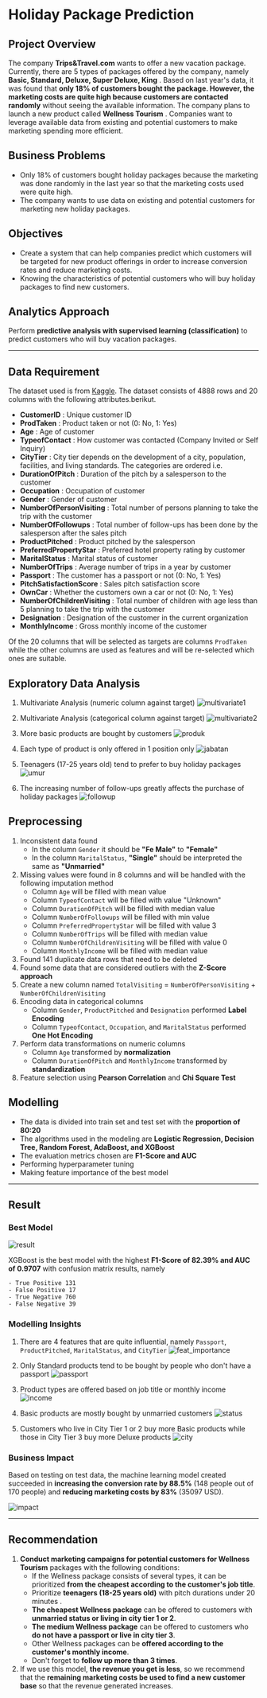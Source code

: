 # Holiday Package Prediction

## Project Overview
The company **Trips&Travel.com** wants to offer a new vacation package. Currently, there are 5 types of packages offered by the company, namely **Basic, Standard, Deluxe, Super Deluxe, King** . Based on last year's data, it was found that **only 18% of customers bought the package. However, the marketing costs are quite high because customers are contacted randomly** without seeing the available information. The company plans to launch a new product called **Wellness Tourism** . Companies want to leverage available data from existing and potential customers to make marketing spending more efficient.

## Business Problems
- Only 18% of customers bought holiday packages because the marketing was done randomly in the last year so that the marketing costs used were quite high.
- The company wants to use data on existing and potential customers for marketing new holiday packages.

## Objectives
- Create a system that can help companies predict which customers will be targeted for new product offerings in order to increase conversion rates and reduce marketing costs.
- Knowing the characteristics of potential customers who will buy holiday packages to find new customers.

## Analytics Approach
Perform **predictive analysis with supervised learning (classification)** to predict customers who will buy vacation packages.

<hr>

## Data Requirement
The dataset used is from [Kaggle](https://www.kaggle.com/datasets/susant4learning/holiday-package-purchase-prediction). The dataset consists of 4888 rows and 20 columns with the following attributes.berikut.

- **CustomerID** : Unique customer ID
- **ProdTaken** : Product taken or not (0: No, 1: Yes)
- **Age** : Age of customer
- **TypeofContact** : How customer was contacted (Company Invited or Self Inquiry)
- **CityTier** : City tier depends on the development of a city, population, facilities, and living standards. The categories are ordered i.e.
- **DurationOfPitch** : Duration of the pitch by a salesperson to the customer
- **Occupation** : Occupation of customer
- **Gender** : Gender of customer
- **NumberOfPersonVisiting** : Total number of persons planning to take the trip with the customer
- **NumberOfFollowups** : Total number of follow-ups has been done by the salesperson after the sales pitch
- **ProductPitched** : Product pitched by the salesperson
- **PreferredPropertyStar** : Preferred hotel property rating by customer
- **MaritalStatus** : Marital status of customer
- **NumberOfTrips** : Average number of trips in a year by customer
- **Passport** : The customer has a passport or not (0: No, 1: Yes)
- **PitchSatisfactionScore** : Sales pitch satisfaction score
- **OwnCar** : Whether the customers own a car or not (0: No, 1: Yes)
- **NumberOfChildrenVisiting** : Total number of children with age less than 5 planning to take the trip with the customer
- **Designation** : Designation of the customer in the current organization
- **MonthlyIncome** : Gross monthly income of the customer

Of the 20 columns that will be selected as targets are columns `ProdTaken` while the other columns are used as features and will be re-selected which ones are suitable.

## Exploratory Data Analysis
1. Multivariate Analysis (numeric column against target)
![multivariate1](/fig/multivariate_analysis_num.png)

2. Multivariate Analysis (categorical column against target)
![multivariate2](/fig/multivariate_analysis_cat.png)

3. More basic products are bought by customers
![produk](/fig/insight1.png)

4. Each type of product is only offered in 1 position only
![jabatan](/fig/04.png)

5. Teenagers (17-25 years old) tend to prefer to buy holiday packages
![umur](/fig/01.png)

6. The increasing number of follow-ups greatly affects the purchase of holiday packages
![followup](/fig/insight2.png)


## Preprocessing
1. Inconsistent data found
    - In the column `Gender` it should be **"Fe Male"** to **"Female"**
    - In the column `MaritalStatus`, **"Single"** should be interpreted the same as **"Unmarried"**
2. Missing values ​​were found in 8 columns and will be handled with the following imputation method
    - Column `Age` will be filled with mean value
    - Column `TypeofContact` will be filled with value "Unknown"
    - Column `DurationOfPitch` will be filled with median value
    - Column `NumberOfFollowups` will be filled with min value
    - Column `PreferredPropertyStar` will be filled with value 3
    - Column `NumberOfTrips` will be filled with median value
    - Column `NumberOfChildrenVisiting` will be filled with value 0
    - Column `MonthlyIncome` will be filled with median value
3. Found 141 duplicate data rows that need to be deleted
4. Found some data that are considered outliers with the **Z-Score approach**
5. Create a new column named `TotalVisiting` = `NumberOfPersonVisiting` + `NumberOfChildrenVisiting`
6. Encoding data in categorical columns
    - Column `Gender`, `ProductPitched` and `Designation` performed **Label Encoding**
    - Column `TypeofContact`, `Occupation`, and `MaritalStatus` performed **One Hot Encoding**
7. Perform data transformations on numeric columns
    - Column `Age` transformed by **normalization**
    - Column `DurationOfPitch` and `MonthlyIncome` transformed by **standardization**
8. Feature selection using **Pearson Correlation** and **Chi Square Test**

## Modelling
- The data is divided into train set and test set with the **proportion of 80:20**
- The algorithms used in the modeling are **Logistic Regression, Decision Tree, Random Forest, AdaBoost, and XGBoost**
- The evaluation metrics chosen are **F1-Score and AUC**
- Performing hyperparameter tuning
- Making feature importance of the best model

<hr>

## Result

### Best Model
![result](/fig/model_result.PNG)

XGBoost is the best model with the highest **F1-Score of 82.39% and AUC of 0.9707** with confusion matrix results, namely

    - True Positive 131
    - False Positive 17
    - True Negative 760
    - False Negative 39

### Modelling Insights
1. There are 4 features that are quite influential, namely `Passport`, `ProductPitched`, `MaritalStatus`, and `CityTier`
![feat_importance](/fig/feature_importance.png)

2. Only Standard products tend to be bought by people who don't have a passport
![passport](/fig/06.png)

3. Product types are offered based on job title or monthly income
![income](/fig/05.png)

4. Basic products are mostly bought by unmarried customers
![status](/fig/07.png)

5. Customers who live in City Tier 1 or 2 buy more Basic products while those in City Tier 3 buy more Deluxe products
![city](/fig/08.png)

### Business Impact
Based on testing on test data, the machine learning model created succeeded in **increasing the conversion rate by 88.5%** (148 people out of 170 people) and **reducing marketing costs by 83%** (35097 USD).

![impact](/fig/model_impact.PNG)

<hr>

## Recommendation
1. **Conduct marketing campaigns for potential customers for Wellness Tourism** packages with the following conditions:
    - If the Wellness package consists of several types, it can be prioritized **from the cheapest according to the customer's job title**.
    - Prioritize **teenagers (18-25 years old)** with pitch durations under 20 minutes .
    - **The cheapest Wellness package** can be offered to customers with **unmarried status or living in city tier 1 or 2**.
    - **The medium Wellness package** can be offered to customers who **do not have a passport or live in city tier 3**.
    - Other Wellness packages can be **offered according to the customer's monthly income**.
    - Don't forget to **follow up more than 3 times**.
2. If we use this model, **the revenue you get is less**, so we recommend that the **remaining marketing costs be used to find a new customer base** so that the revenue generated increases.